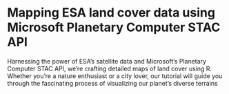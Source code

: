 # Mapping ESA land cover data using Microsoft Planetary Computer STAC API

Harnessing the power of ESA’s satellite data and Microsoft’s Planetary Computer STAC API, we’re crafting detailed maps of land cover using R. Whether you’re a nature enthusiast or a city lover, our tutorial will guide you through the fascinating process of visualizing our planet’s diverse terrains
